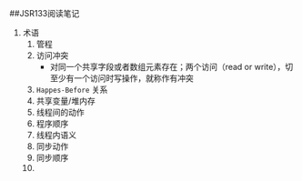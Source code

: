 ##JSR133阅读笔记
1. 术语
	1. 管程
	2. 访问冲突
		* 对同一个共享字段或者数组元素存在；两个访问（read or write），切至少有一个访问时写操作，就称作有冲突
	3. `Happes-Before` 关系
	4. 共享变量/堆内存
	5. 线程间的动作
	6. 程序顺序
	7. 线程内语义
	8. 同步动作
	9. 同步顺序
	10. 